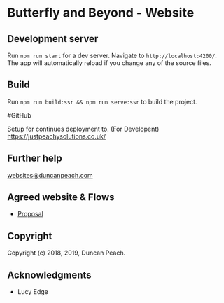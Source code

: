 #  Butterfly and Beyond - Website


## Development server

Run `npm run start` for a dev server. Navigate to `http://localhost:4200/`. The app will automatically reload if you change any of the source files.


## Build

Run `npm run build:ssr && npm run serve:ssr` to build the project.

#GitHub

Setup for continues deployment to. (For Developent)
https://justpeachysolutions.co.uk/

## Further help

websites@duncanpeach.com

## Agreed website & Flows

* [Proposal](https://github.com/arnevit83/ButterflyandBeyond/blob/master/ButterflyandBeyond/website_struture/Proposal.pptx)

## Copyright

Copyright (c) 2018, 2019, Duncan Peach.

## Acknowledgments

* Lucy Edge

